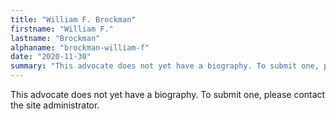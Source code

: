```yaml
---
title: "William F. Brockman"
firstname: "William F."
lastname: "Brockman"
alphaname: "brockman-william-f"
date: "2020-11-30"
summary: "This advocate does not yet have a biography. To submit one, please contact the site administrator."
---
```

This advocate does not yet have a biography. To submit one, please contact the site administrator.

